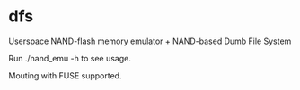 dfs
===

Userspace NAND-flash memory emulator + NAND-based Dumb File System

Run ./nand_emu -h to see usage.

Mouting with FUSE supported.
